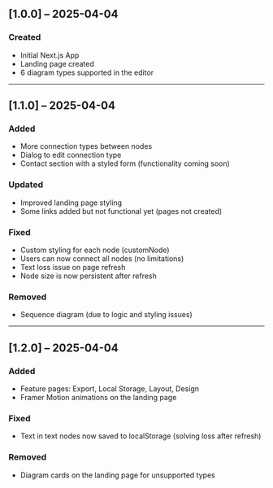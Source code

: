 ## [1.0.0] – 2025-04-04

### Created

- Initial Next.js App
- Landing page created
- 6 diagram types supported in the editor

---

## [1.1.0] – 2025-04-04

### Added

- More connection types between nodes
- Dialog to edit connection type
- Contact section with a styled form (functionality coming soon)

### Updated

- Improved landing page styling
- Some links added but not functional yet (pages not created)

### Fixed

- Custom styling for each node (customNode)
- Users can now connect all nodes (no limitations)
- Text loss issue on page refresh
- Node size is now persistent after refresh

### Removed

- Sequence diagram (due to logic and styling issues)

---

## [1.2.0] – 2025-04-04

### Added

- Feature pages: Export, Local Storage, Layout, Design
- Framer Motion animations on the landing page

### Fixed

- Text in text nodes now saved to localStorage (solving loss after refresh)

### Removed

- Diagram cards on the landing page for unsupported types
